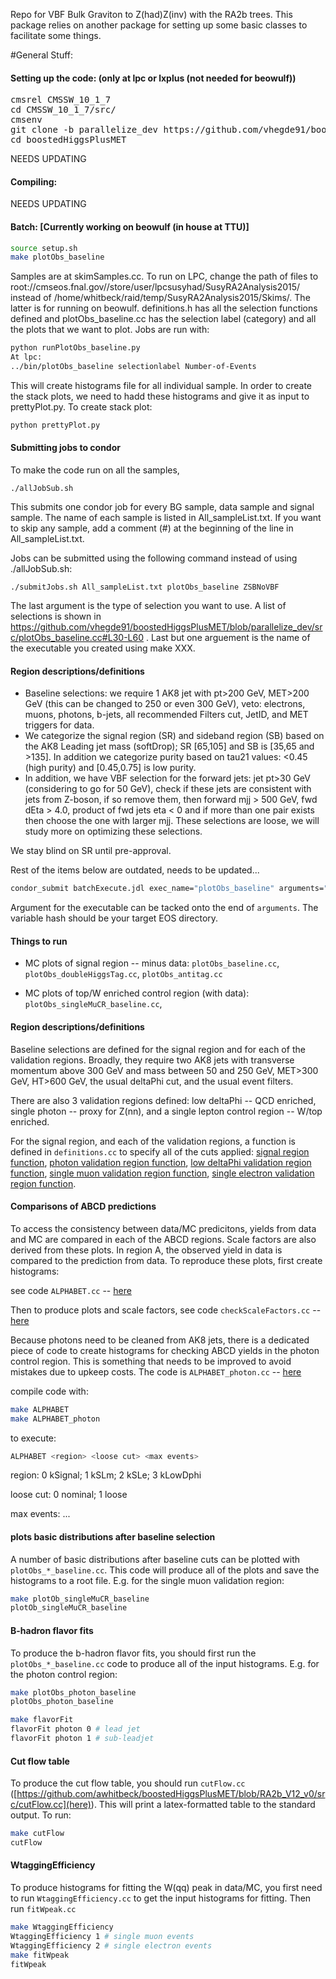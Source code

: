 Repo for VBF Bulk Graviton to Z(had)Z(inv) with the RA2b trees.  This package relies on another package for setting up some basic 
classes to facilitate some things.  

#General Stuff:

#### Setting up the code: (only at lpc or lxplus (not needed for beowulf))
<pre>
cmsrel CMSSW_10_1_7
cd CMSSW_10_1_7/src/
cmsenv
git clone -b parallelize_dev https://github.com/vhegde91/boostedHiggsPlusMET
cd boostedHiggsPlusMET
</pre>

NEEDS UPDATING

#### Compiling:

NEEDS UPDATING
 
#### Batch: [Currently working on beowulf (in house at TTU)]
```bash
source setup.sh
make plotObs_baseline        
```

Samples are at skimSamples.cc. To run on LPC, change the path of files to root://cmseos.fnal.gov//store/user/lpcsusyhad/SusyRA2Analysis2015/ instead of /home/whitbeck/raid/temp/SusyRA2Analysis2015/Skims/. The latter is for running on beowulf. definitions.h has all the selection functions defined and plotObs_baseline.cc has the selection label (category) and all the plots that we want to plot.
Jobs are run with:

```bash
python runPlotObs_baseline.py
At lpc:
../bin/plotObs_baseline selectionlabel Number-of-Events
```

This will create histograms file for all individual sample. In order to create the stack plots, we need to hadd these histograms and give it as input to prettyPlot.py.
To create stack plot:

```bash
python prettyPlot.py
```

#### Submitting jobs to condor
To make the code run on all the samples,
```
./allJobSub.sh
```
This submits one condor job for every BG sample, data sample and signal sample. The name of each sample is listed in All_sampleList.txt.
If you want to skip any sample, add a comment (#) at the beginning of the line in All_sampleList.txt.

Jobs can be submitted using the following command instead of using ./allJobSub.sh:
```
./submitJobs.sh All_sampleList.txt plotObs_baseline ZSBNoVBF
```
The last argument is the type of selection you want to use. A list of selections is shown in https://github.com/vhegde91/boostedHiggsPlusMET/blob/parallelize_dev/src/plotObs_baseline.cc#L30-L60 . Last but one arguement is the name of the executable you created using make XXX.

#### Region descriptions/definitions

- Baseline selections: we require 1 AK8 jet with pt>200 GeV, MET>200 GeV (this can be changed to 250 or even 300 GeV), veto: electrons, muons, photons, b-jets, all recommended Filters cut, JetID, and MET triggers for data.
- We categorize the signal region (SR) and sideband region (SB) based on the AK8 Leading jet mass (softDrop); SR [65,105] and SB is [35,65 and >135]. In addition we categorize purity based on tau21 values: <0.45 (high purity) and [0.45,0.75] is low purity.
- In addition, we have VBF selection for the forward jets: jet pt>30 GeV (considering to go for 50 GeV), check if these jets are consistent with jets from Z-boson, if so remove them, then forward mjj > 500 GeV, fwd dEta > 4.0, product of fwd jets eta < 0 and if more than one pair exists then choose the one with larger mjj. These selections are loose, we will study more on optimizing these selections.


We stay blind on SR until pre-approval. 

Rest of the items below are outdated, needs to be updated...


```bash
condor_submit batchExecute.jdl exec_name="plotObs_baseline" arguments="${hash} plotObs_baseline"
```

Argument for the executable can be tacked onto the end of `arguments`.  The variable hash should be your target EOS directory.

#### Things to run

- MC plots of signal region -- minus data: `plotObs_baseline.cc`, `plotObs_doubleHiggsTag.cc`, `plotObs_antitag.cc`

- MC plots of top/W enriched control region (with data): `plotObs_singleMuCR_baseline.cc`, 

#### Region descriptions/definitions

Baseline selections are defined for the signal region and for each of the validation regions. Broadly, they require two AK8 jets with transverse momentum above 300 GeV and mass between 50 and 250 GeV, MET>300 GeV, HT>600 GeV, the usual deltaPhi cut, and the usual event filters.  

There are also 3 validation regions defined: low deltaPhi -- QCD enriched, single photon -- proxy for Z(nn), and a single lepton control region -- W/top enriched. 

For the signal region, and each of the validation regions, a function is defined in `definitions.cc` to specify all of the cuts applied: [signal region function](https://github.com/awhitbeck/boostedHiggsPlusMET/blob/RA2b_V12_v0/src/definitions.cc#L665-L687), [photon validation region function](https://github.com/awhitbeck/boostedHiggsPlusMET/blob/RA2b_V12_v0/src/definitions.cc#L789-L853), [low deltaPhi validation region function](https://github.com/awhitbeck/boostedHiggsPlusMET/blob/RA2b_V12_v0/src/definitions.cc#L749-L770), [single muon validation region function](https://github.com/awhitbeck/boostedHiggsPlusMET/blob/RA2b_V12_v0/src/definitions.cc#L689-L718), [single electron validation region function](https://github.com/awhitbeck/boostedHiggsPlusMET/blob/RA2b_V12_v0/src/definitions.cc#L720-L747).

#### Comparisons of ABCD predictions

To access the consistency between data/MC predicitons, yields from data and MC are compared in each of the ABCD regions.  Scale factors are also derived from these plots.  In region A, the observed yield in data is compared to the prediction from data.  To reproduce these plots, first create histograms:

see code `ALPHABET.cc` -- [here](https://github.com/awhitbeck/boostedHiggsPlusMET/blob/RA2b_V12_v0/src/ALPHABET.cc) 

Then to produce plots and scale factors, see code `checkScaleFactors.cc` -- [here](https://github.com/awhitbeck/boostedHiggsPlusMET/blob/RA2b_V12_v0/src/checkScaleFactors.cc)

Because photons need to be cleaned from AK8 jets, there is a dedicated piece of code to create histograms for checking ABCD yields in the photon control region. This is something that needs to be improved to avoid mistakes due to upkeep costs. The code is `ALPHABET_photon.cc` -- [here](https://github.com/awhitbeck/boostedHiggsPlusMET/blob/RA2b_V12_v0/src/ALPHABET_photon.cc)

compile code with:

```bash
make ALPHABET
make ALPHABET_photon
```
to execute:
```bash
ALPHABET <region> <loose cut> <max events>
```
region: 0 kSignal; 1 kSLm; 2 kSLe; 3 kLowDphi
 
loose cut: 0 nominal; 1 loose
 
max events: ...

#### plots basic distributions after baseline selection

A number of basic distributions after baseline cuts can be plotted with `plotObs_*_baseline.cc`.  This code will produce all of the plots and save the histograms to a root file.  E.g. for the single muon validation region:

```bash
make plotOb_singleMuCR_baseline
plotOb_singleMuCR_baseline
```

#### B-hadron flavor fits

To produce the b-hadron flavor fits, you should first run the `plotObs_*_baseline.cc` code to produce all of the input histograms.  E.g. for the photon control region:

```bash
make plotObs_photon_baseline
plotObs_photon_baseline

make flavorFit
flavorFit photon 0 # lead jet
flavorFit photon 1 # sub-leadjet
``` 

#### Cut flow table

To produce the cut flow table, you should run `cutFlow.cc` ([https://github.com/awhitbeck/boostedHiggsPlusMET/blob/RA2b_V12_v0/src/cutFlow.cc](here)).  This will print a latex-formatted table to the standard output.  To run:

```bash
make cutFlow
cutFlow
```

#### WtaggingEfficiency

To produce histograms for fitting the W(qq) peak in data/MC, you first need to run `WtaggingEfficiency.cc` to get the input histograms for fitting.   Then run `fitWpeak.cc`

```bash
make WtaggingEfficiency
WtaggingEfficiency 1 # single muon events
WtaggingEfficiency 2 # single electron events
make fitWpeak
fitWpeak
```
